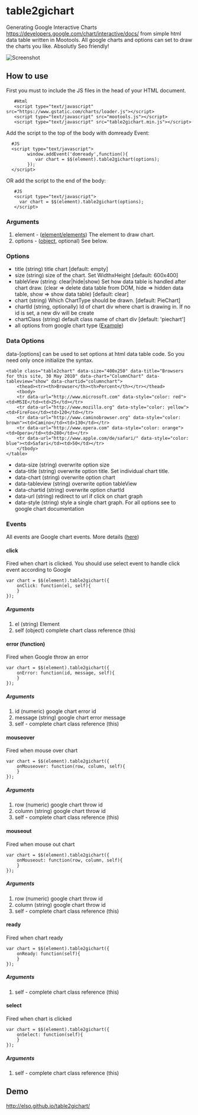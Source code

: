 table2gichart
=============

Generating Google Interactive Charts https://developers.google.com/chart/interactive/docs/ from simple html data table written in Mootools. All google charts and options can set to draw the charts you like. Absolutly Seo friendly!

![Screenshot](http://i.imgur.com/NUIvbdG.jpg)

How to use
-----------

First you must to include the JS files in the head of your HTML document.

       #Html
       <script type="text/javascript" src="https://www.gstatic.com/charts/loader.js"></script>
       <script type="text/javascript" src="mootools.js"></script>
       <script type="text/javascript" src="table2gichart.min.js"></script>

Add the script to the top of the body with domready Event:

      #JS 
      <script type="text/javascript">
            window.addEvent('domready',function(){
               var chart = $$(element).table2gichart(options);
            });  
      </script>

OR add the script to the end of the body:

       #JS
       <script type="text/javascript">
         var chart = $$(element).table2gichart(options);
       </script>


### Arguments

1. element - ([element/elements](http://mootools.net/docs/core/Element/Element)) The element to draw chart.
2. options - ([object](http://mootools.net/docs/core/Types/Object), optional) See below.

### Options

* title (string) title chart [default: empty]
* size (string) size of the chart. Set WidthxHeight  [default: 600x400]
* tableView (string: clear|hide|show) Set how data table is handled after chart draw. (clear => delete data table from DOM, hide => hidden data table, show => show data table) [default: clear]
* chart (string) Which ChartType should be drawn. [default: PieChart]
* chartId (string, optionally) Id of chart div where chart is drawing in. If no id is set, a new div will be create
* chartClass (string) default class name of chart div [default: 'piechart']
* all options from google chart type ([Example](https://developers.google.com/chart/interactive/docs/gallery/piechart#configuration-options)) 

### Data Options

data-[options] can be used to set options at html data table code. So you need only once initialize the syntax.

	<table class="table2chart" data-size="400x250" data-title="Browsers for this site, 30 May 2010" data-chart="ColumnChart" data-tableview="show" data-chartid="columnchart">
		<thead><tr><th>Browser</th><th>Percent</th></tr></thead>
		<tbody>
		<tr data-url="http://www.microsoft.com" data-style="color: red"><td>MSIE</td><td>25</td></tr>
		<tr data-url="http://www.mozilla.org" data-style="color: yellow"><td>FireFox</td><td>120</td></tr>
		<tr data-url="http://www.caminobrowser.org" data-style="color: brown"><td>Camino</td><td>130</td></tr>
		<tr data-url="http://www.opera.com" data-style="color: orange"><td>Opera</td><td>280</td></tr>
		<tr data-url="http://www.apple.com/de/safari/" data-style="color: blue"><td>Safari</td><td>50</td></tr>
		</tbody>
	</table>

* data-size (string) overwrite option size
* data-title (string) overwrite option title. Set individual chart title.
* data-chart (string) overwrite option chart
* data-tableview (string) overwrite option tableView
* data-chartid (string) overwrite option chartId
* data-url (string) redirect to url if click on chart graph
* data-style (string) style a single chart graph. For all options see to google chart documentation 

### Events

All events are Google chart events. More details ([here](https://developers.google.com/chart/interactive/docs/gallery/piechart#events))

#### click 

Fired when chart is clicked. You should use select event to handle click event according to Google

	var chart = $$(element).table2gichart({
		onClick: function(el, self){
		}
	});

##### Arguments

1. el (string) Element
2. self (object) complete chart class reference (this)

#### error (function)

Fired when Google throw an error 

	var chart = $$(element).table2gichart({
		onError: function(id, message, self){
		}
	});

##### Arguments

1. id (numeric) google chart error id
2. message (string) google chart error message
3. self - complete chart class reference (this)

#### mouseover

Fired when mouse over chart

	var chart = $$(element).table2gichart({
		onMouseover: function(row, column, self){
		}
	});

##### Arguments

1. row (numeric) google chart throw id
2. column (string) google chart throw id
3. self - complete chart class reference (this)


#### mouseout

Fired when mouse out chart

	var chart = $$(element).table2gichart({
		onMouseout: function(row, column, self){
		}
	});
	
##### Arguments

1. row (numeric) google chart throw id
2. column (string) google chart throw id
3. self - complete chart class reference (this)

#### ready

Fired when chart ready

	var chart = $$(element).table2gichart({
		onReady: function(self){
		}
	});

##### Arguments

1. self - complete chart class reference (this)

#### select

Fired when chart is clicked

	var chart = $$(element).table2gichart({
		onSelect: function(self){
		}
	});

##### Arguments

1. self - complete chart class reference (this)

Demo
----
http://elso.github.io/table2gichart/